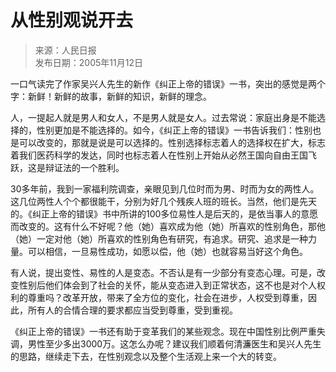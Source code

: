 <!-- https://news.sina.com.cn/o/2005-11-12/07207418071s.shtml -->

# 从性别观说开去

> 来源：人民日报  
> 发布日期：2005年11月12日

一口气读完了作家吴兴人先生的新作《纠正上帝的错误》一书，突出的感觉是两个字：新鲜！新鲜的故事，新鲜的知识，新鲜的理念。

人，一提起人就是男人和女人，不是男人就是女人。过去常说：家庭出身是不能选择的，性别更加是不能选择的。如今，《纠正上帝的错误》一书告诉我们：性别也是可以改变的，那就是说是可以选择的。性别选择标志着人的选择权在扩大，标志着我们医药科学的发达，同时也标志着人在性别上开始从必然王国向自由王国飞跃，这是辩证法的一个胜利。

30多年前，我到一家福利院调查，亲眼见到几位时而为男、时而为女的两性人。这几位两性人个个都很能干，分别为好几个残疾人班的班长。当然，他们是先天的。《纠正上帝的错误》书中所讲的100多位易性人是后天的，是依当事人的意愿而改变的。这有什么不好呢？他（她）喜欢成为他（她）所喜欢的性别角色，那他（她）一定对他（她）所喜欢的性别角色有研究，有追求。研究、追求是一种力量。可以相信，一旦易性成功，如愿以偿，他（她）也就容易当好这个角色。

有人说，提出变性、易性的人是变态。不否认是有一少部分有变态心理。可是，改变性别后他们体会到了社会的关怀，能从变态进入到正常状态，这不也是对个人权利的尊重吗？改革开放，带来了全方位的变化，社会在进步，人权受到尊重，因此，所有人的合情合理的要求都应当受到尊重，受到重视。

《纠正上帝的错误》一书还有助于变革我们的某些观念。现在中国性别比例严重失调，男性至少多出3000万。这怎么办呢？建议我们顺着何清濂医生和吴兴人先生的思路，继续走下去，在性别观念以及整个生活观上来一个大的转变。
